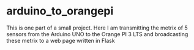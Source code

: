 # arduino_to_orangepi
This is one part of a small project. Here I am transmitting the metrix of 5 sensors from the Arduino UNO to the Orange PI 3 LTS and broadcasting these metrix to a web page written in Flask

